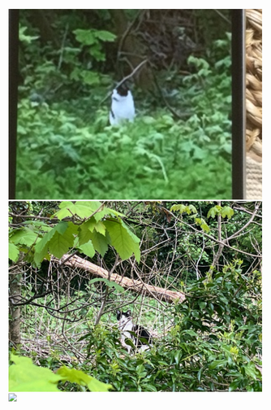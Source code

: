 [<img width="500px" src="golf1.jpeg">]()
[<img width="500px" src="IMG_1986.jpg">]()
[<img width="500px" src="image0.jpg">]()
